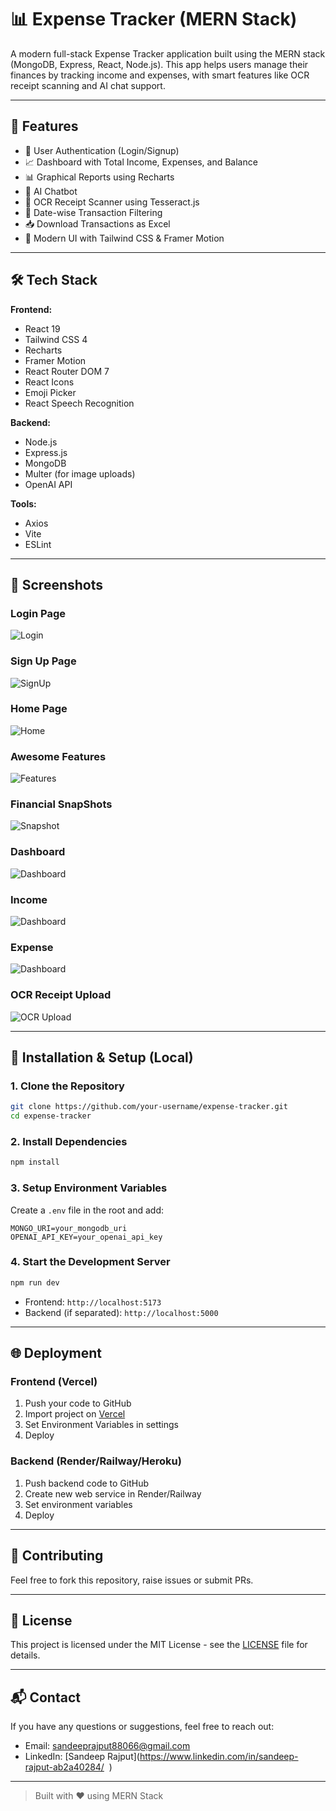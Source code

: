 
# 📊 Expense Tracker (MERN Stack)

A modern full-stack Expense Tracker application built using the MERN stack (MongoDB, Express, React, Node.js). This app helps users manage their finances by tracking income and expenses, with smart features like OCR receipt scanning and AI chat support.

---

## 🚀 Features

- 🔐 User Authentication (Login/Signup)
- 📈 Dashboard with Total Income, Expenses, and Balance
- 📊 Graphical Reports using Recharts
- 🤖 AI Chatbot 
- 📸 OCR Receipt Scanner using Tesseract.js
- 📅 Date-wise Transaction Filtering
- 📥 Download Transactions as Excel
- 🌈 Modern UI with Tailwind CSS & Framer Motion

---

## 🛠️ Tech Stack

**Frontend:**
- React 19
- Tailwind CSS 4
- Recharts
- Framer Motion
- React Router DOM 7
- React Icons
- Emoji Picker
- React Speech Recognition

**Backend:**
- Node.js
- Express.js
- MongoDB
- Multer (for image uploads)
- OpenAI API

**Tools:**
- Axios
- Vite
- ESLint

---

## 📸 Screenshots

### Login Page
![Login](./screenshot/login.png)

### Sign Up Page
![SignUp](./screenshot/signup.png)

### Home Page
![Home](./screenshot/Home.png)

### Awesome Features
![Features](./screenshot/Features.png)

### Financial SnapShots
![Snapshot](./screenshot/snapshot.png)

### Dashboard
![Dashboard](./screenshot/userDashboard.png)

### Income
![Dashboard](./screenshot/income.png)

### Expense
![Dashboard](./screenshot/expense.png)

### OCR Receipt Upload
![OCR Upload](./screenshot/ocr.png)

---

## 🧪 Installation & Setup (Local)

### 1. Clone the Repository
```bash
git clone https://github.com/your-username/expense-tracker.git
cd expense-tracker
```

### 2. Install Dependencies
```bash
npm install
```

### 3. Setup Environment Variables
Create a `.env` file in the root and add:
```env
MONGO_URI=your_mongodb_uri
OPENAI_API_KEY=your_openai_api_key
```

### 4. Start the Development Server
```bash
npm run dev
```

- Frontend: `http://localhost:5173`
- Backend (if separated): `http://localhost:5000`

---

## 🌐 Deployment

### Frontend (Vercel)
1. Push your code to GitHub
2. Import project on [Vercel](https://vercel.com/)
3. Set Environment Variables in settings
4. Deploy

### Backend (Render/Railway/Heroku)
1. Push backend code to GitHub
2. Create new web service in Render/Railway
3. Set environment variables
4. Deploy

---

## 🤝 Contributing

Feel free to fork this repository, raise issues or submit PRs.

---

## 📄 License

This project is licensed under the MIT License - see the [LICENSE](LICENSE) file for details.

---

## 📬 Contact

If you have any questions or suggestions, feel free to reach out:
- Email: sandeeprajput88066@gmail.com
- LinkedIn: [Sandeep Rajput](https://www.linkedin.com/in/sandeep-rajput-ab2a40284/  )

---

> Built with ❤️ using MERN Stack

